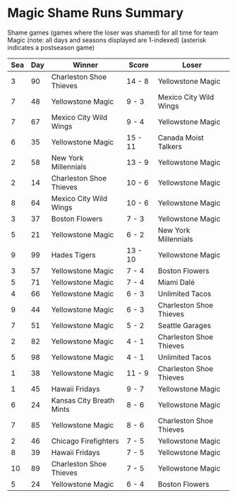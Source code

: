 # Magic Shame Runs Summary



Shame games (games where the loser was shamed) for all time for team Magic (note: all days and seasons displayed are 1-indexed) (asterisk indicates a postseason game)


| Sea | Day | Winner | Score | Loser | 
| ------ |------ |------ |------ |------ |
| 3 | 90 | Charleston Shoe Thieves | 14 - 8 | Yellowstone Magic | 
| 7 | 48 | Yellowstone Magic | 9 - 3 | Mexico City Wild Wings | 
| 7 | 67 | Mexico City Wild Wings | 9 - 4 | Yellowstone Magic | 
| 6 | 35 | Yellowstone Magic | 15 - 11 | Canada Moist Talkers | 
| 2 | 58 | New York Millennials | 13 - 9 | Yellowstone Magic | 
| 2 | 14 | Charleston Shoe Thieves | 10 - 6 | Yellowstone Magic | 
| 8 | 64 | Mexico City Wild Wings | 10 - 6 | Yellowstone Magic | 
| 3 | 37 | Boston Flowers | 7 - 3 | Yellowstone Magic | 
| 5 | 21 | Yellowstone Magic | 6 - 2 | New York Millennials | 
| 9 | 99 | Hades Tigers | 13 - 10 | Yellowstone Magic | 
| 3 | 57 | Yellowstone Magic | 7 - 4 | Boston Flowers | 
| 5 | 71 | Yellowstone Magic | 7 - 4 | Miami Dalé | 
| 4 | 66 | Yellowstone Magic | 6 - 3 | Unlimited Tacos | 
| 9 | 44 | Yellowstone Magic | 6 - 3 | Charleston Shoe Thieves | 
| 7 | 51 | Yellowstone Magic | 5 - 2 | Seattle Garages | 
| 2 | 82 | Yellowstone Magic | 4 - 1 | Charleston Shoe Thieves | 
| 5 | 98 | Yellowstone Magic | 4 - 1 | Unlimited Tacos | 
| 1 | 38 | Yellowstone Magic | 11 - 9 | Charleston Shoe Thieves | 
| 1 | 45 | Hawaii Fridays | 9 - 7 | Yellowstone Magic | 
| 6 | 24 | Kansas City Breath Mints | 8 - 6 | Yellowstone Magic | 
| 7 | 85 | Yellowstone Magic | 8 - 6 | Charleston Shoe Thieves | 
| 2 | 46 | Chicago Firefighters | 7 - 5 | Yellowstone Magic | 
| 8 | 39 | Hawaii Fridays | 7 - 5 | Yellowstone Magic | 
| 10 | 89 | Charleston Shoe Thieves | 7 - 5 | Yellowstone Magic | 
| 5 | 24 | Yellowstone Magic | 6 - 4 | Boston Flowers | 


